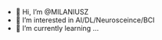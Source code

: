 - 👋 Hi, I’m @MILANIUSZ
- 👀 I’m interested in AI/DL/Neurosceince/BCI
- 🌱 I’m currently learning ...


<!---
MILANIUSZ/MILANIUSZ is a ✨ special ✨ repository because its `README.md` (this file) appears on your GitHub profile.
You can click the Preview link to take a look at your changes.
--->
